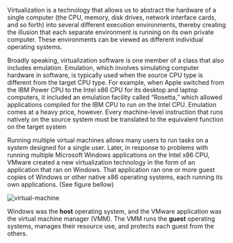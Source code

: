 Virtualization is a technology that allows us to abstract the hardware of a single computer (the CPU, memory, disk drives, network interface cards, and so forth) into several different execution environments, thereby creating the illusion that each separate environment is running on its own private computer. These environments can be viewed as different individual operating systems.

Broadly speaking, virtualization software is one member of a class that also includes emulation. Emulation, which involves simulating computer hardware in software, is typically used when the source CPU type is different from the target CPU type. For example, when Apple switched from the IBM Power CPU to the Intel x86 CPU for its desktop and laptop computers, it included an emulation facility called “Rosetta,” which allowed applications compiled for the IBM CPU to run on the Intel CPU. Emulation comes at a heavy price, however. Every machine-level instruction that runs natively on the source system must be translated to the equivalent function on the target system

Running multiple virtual machines allows many users to run tasks on a system designed for a single user. Later, in response to problems with running multiple Microsoft Windows applications on the Intel x86 CPU, VMware created a new virtualization technology in the form of an application that ran on Windows. That application ran one or more guest copies of Windows or other native x86 operating systems, each running its own applications. (See figure bellow)

![virtual-machine](virtual-machine.png)

Windows was the **host** operating system, and the VMware application was the virtual machine manager (VMM). The VMM runs the **guest** operating systems, manages their resource use, and protects each guest from the others.

